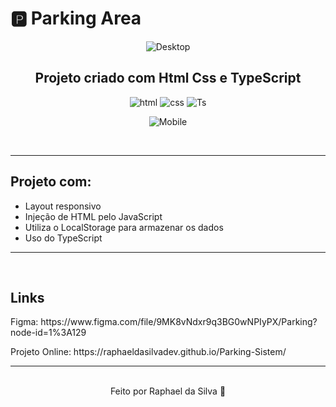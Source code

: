 # 🅿️ Parking Area

<div align="center">
  
![Desktop](https://user-images.githubusercontent.com/66075182/172023736-a65f14f8-00ae-4fe0-bea6-944d259b3497.png)

## Projeto criado com Html Css e TypeScript

<img alt="html" src="https://img.shields.io/badge/HTML-239120?style=for-the-badge&logo=html5&logoColor=white">
<img alt="css" src="https://img.shields.io/badge/CSS-239120?&style=for-the-badge&logo=css3&logoColor=white">
<img alt="Ts" src="https://img.shields.io/badge/TypeScript-3178c6?style=for-the-badge&logo=typescript&logoColor=black">

![Mobile](https://user-images.githubusercontent.com/66075182/172023735-8bceb5bf-9eaa-4797-8a5a-c376c238d174.png)

<br>

</div>

-------------------------
## Projeto com:
* Layout responsivo
* Injeção de HTML pelo JavaScript
* Utiliza o LocalStorage para armazenar os dados
* Uso do TypeScript
--------------------------

<br>

## Links
<p>Figma: https://www.figma.com/file/9MK8vNdxr9q3BG0wNPIyPX/Parking?node-id=1%3A129</p>
<p>Projeto Online: https://raphaeldasilvadev.github.io/Parking-Sistem/</p>

--------------------------

<br>

<div align="center">
Feito por Raphael da Silva 🚀
</div>
